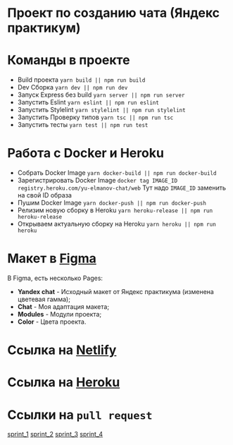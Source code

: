 # Проект по созданию чата (Яндекс практикум)

# Команды в проекте
- Build проекта `yarn build || npm run build`
- Dev Сборка `yarn dev || npm run dev`
- Запуск Express без build `yarn server || npm run server`
- Запустить Eslint `yarn eslint || npm run eslint`
- Запустить Stylelint `yarn stylelint || npm run stylelint`
- Запустить Проверку типов `yarn tsc || npm run tsc`
- Запустить тесты `yarn test || npm run test`
# Работа с Docker и Heroku
- Собрать Docker Image `yarn docker-build || npm run docker-build`
- Зарегистрировать Docker Image `docker tag IMAGE_ID registry.heroku.com/yu-elmanov-chat/web`
    Тут надо `IMAGE_ID` заменить на свой ID образа
- Пушим Docker Image `yarn docker-push || npm run docker-push`
- Релизим новую сборку в Heroku `yarn heroku-release || npm run heroku-release`
- Открываем актуальную сборку на Heroku `yarn heroku || npm run heroku`

# Макет в [Figma](https://www.figma.com/file/rLeCAzgqTfcNl8OZZmj6se/Chat?node-id=0%3A1)

В Figma, есть несколько Pages:
- **Yandex chat** - Исходный макет от Яндекс практикума (изменена цветевая гамма);
- **Chat** - Моя адаптация макета;
- **Modules** - Модули проекта;
- **Color** - Цвета проекта.

# Ссылка на [Netlify](https://trusting-shannon-d97b93.netlify.app/)
# Ссылка на [Heroku](https://yu-elmanov-chat.herokuapp.com/)
# Ссылки на ```pull request```
[sprint_1](https://github.com/YurikEz/middle.messenger.praktikum.yandex/pull/1)
[sprint_2](https://github.com/YurikEz/middle.messenger.praktikum.yandex/pull/2)
[sprint_3](https://github.com/YurikEz/middle.messenger.praktikum.yandex/pull/3)
[sprint_4](https://github.com/YurikEz/middle.messenger.praktikum.yandex/pull/4)